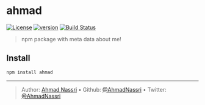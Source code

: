 # ahmad

[![License][license-image]][license-url] [![version][npm-image]][npm-url] [![Build Status][circle-image]][circle-url]

> npm package with meta data about me!

## Install

```bash
npm install ahmad
```

---
> Author: [Ahmad Nassri](https://ahmadnassri.com) &bull; 
> Github: [@AhmadNassri](https://github.com/ahmadnassri) &bull; 
> Twitter: [@AhmadNassri](https://twitter.com/ahmadnassri)

[license-url]: LICENSE
[license-image]: https://img.shields.io/github/license/ahmadnassri/node-ahmad.svg?style=for-the-badge&logo=circleci

[circle-url]: https://circleci.com/gh/ahmadnassri/workflows/node-ahmad
[circle-image]: https://img.shields.io/circleci/project/github/ahmadnassri/node-ahmad/master.svg?style=for-the-badge&logo=circleci

[npm-url]: https://www.npmjs.com/package/ahmad
[npm-image]: https://img.shields.io/npm/v/ahmad.svg?style=for-the-badge&logo=npm
